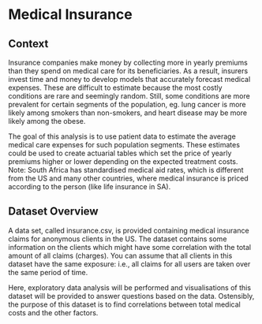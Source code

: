# Medical Insurance 

## Context 

Insurance companies make money by collecting more in yearly premiums than they spend on medical care for its beneficiaries. As a result, insurers invest time and money to develop models that accurately forecast medical expenses. These are difficult to estimate because the most costly conditions are rare and seemingly random. Still, some conditions are more prevalent for certain segments of the population, eg. lung cancer is more likely among smokers than non-smokers, and heart disease may be more likely among the obese.

The goal of this analysis is to use patient data to estimate the average medical care expenses for such population segments. These estimates could be used to create actuarial tables which set the price of yearly premiums higher or lower depending on the expected treatment costs. Note: South Africa has standardised medical aid rates, which is different from the US and many other countries, where medical insurance is priced according to the person (like life insurance in SA).

## Dataset Overview

A data set, called insurance.csv, is provided containing medical insurance claims for anonymous clients in the US. The dataset contains some information on the clients which might have some correlation with the total amount of all claims (charges). You can assume that all clients in this dataset have the same exposure: i.e., all claims for all users are taken over the same period of time. 

Here, exploratory data analysis will be performed and visualisations of this dataset will be provided to answer questions based on the data. Ostensibly, the purpose of this dataset is to find correlations between total medical costs and the other factors.

